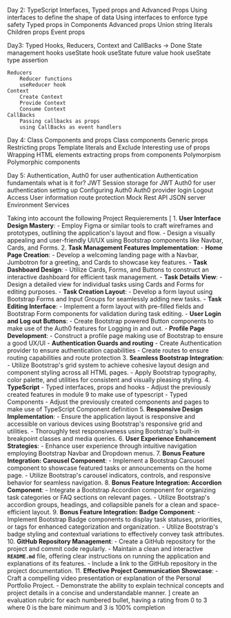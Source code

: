 Day 2: 
    TypeScript Interfaces, Typed props and Advanced Props
        Using interfaces to define the shape of data
        Using interfaces to enforce type safety
        Typed props in Components
    Advanced props
        Union string literals
        Children props
        Event props

Day3: Typed Hooks, Reducers, Context and CallBacks -> Done
    State management hooks
        useState hook
        useState future value hook
        useState type assertion

    Reducers
        Reducer functions
        useReducer hook
    Context
        Create Context
        Provide Context
        Consume Context
    CallBacks
        Passing callbacks as props
        using CallBacks as event handlers

Day 4: Class Components and props
    Class components
        Generic props
        Restricting props
        Template literals and Exclude
    Interesting use of props
        Wrapping HTML elements
        extracting props from components
    Polymorpism
        Polymorphic components

Day 5: Authentication, Auth0 for user authentication
    Authentication fundamentals
        what is it for?
        JWT
        Session storage for JWT
    Auth0 for user authentication
        setting up
        Configuring Auth0
        Auth0 provider
        login
        Logout
        Access User information
        route protection
    Mock Rest API
        JSON server
        Environment
        Services




Taking into account the following Project Requierements [
    1. **User Interface Design Mastery**:
    - Employ Figma or similar tools to craft wireframes and prototypes, outlining the application's layout and flow.
    - Design a visually appealing and user-friendly UI/UX using Bootstrap components like Navbar, Cards, and Forms.
2. **Task Management Features Implementation**:
    - **Home Page Creation**:
        - Develop a welcoming landing page with a Navbar, Jumbotron for a greeting, and Cards to showcase key features.
    - **Task Dashboard Design**:
        - Utilize Cards, Forms, and Buttons to construct an interactive dashboard for efficient task management.
    - **Task Details View**:
        - Design a detailed view for individual tasks using Cards and Forms for editing purposes.
    - **Task Creation Layout**:
        - Develop a form layout using Bootstrap Forms and Input Groups for seamlessly adding new tasks.
    - **Task Editing Interface**:
        - Implement a form layout with pre-filled fields and Bootstrap Form components for validation during task editing.
    - **User Login and Log out Buttons**:
        - Create Bootstrap powered Button components to make use of the Auth0 features for Logging in and out.
    - **Profile Page Development**:
        - Construct a profile page making use of Bootstrap to ensure a good UX/UI
    - **Authentication Guards and routing**
        - Create Authentication provider to ensure authentication capabilities
        - Create routes to ensure routing capabilities and route protection
3. **Seamless Bootstrap Integration**:
    - Utilize Bootstrap's grid system to achieve cohesive layout design and component styling across all HTML pages.
    - Apply Bootstrap typography, color palette, and utilities for consistent and visually pleasing styling.
4. **TypeScript**
    - Typed interfaces, props and hooks
        - Adjust the previously created features in module 9 to make use of typescript
    - Typed Components
        - Adjust the previously created components and pages to make use of TypeScript Component definition
5. **Responsive Design Implementation**:
    - Ensure the application layout is responsive and accessible on various devices using Bootstrap's responsive grid and utilities.
    - Thoroughly test responsiveness using Bootstrap's built-in breakpoint classes and media queries.
6. **User Experience Enhancement Strategies**:
    - Enhance user experience through intuitive navigation employing Bootstrap Navbar and Dropdown menus.
7. **Bonus Feature Integration: Carousel Component**:
    - Implement a Bootstrap Carousel component to showcase featured tasks or announcements on the home page.
    - Utilize Bootstrap's carousel indicators, controls, and responsive behavior for seamless navigation.
8. **Bonus Feature Integration: Accordion Component**:
    - Integrate a Bootstrap Accordion component for organizing task categories or FAQ sections on relevant pages.
    - Utilize Bootstrap's accordion groups, headings, and collapsible panels for a clean and space-efficient layout.
9. **Bonus Feature Integration: Badge Component**:
    - Implement Bootstrap Badge components to display task statuses, priorities, or tags for enhanced categorization and organization.
    - Utilize Bootstrap's badge styling and contextual variations to effectively convey task attributes.
10. **GitHub Repository Management**:
    - Create a GitHub repository for the project and commit code regularly.
    - Maintain a clean and interactive **`README.md`** file, offering clear instructions on running the application and explanations of its features.
    - Include a link to the GitHub repository in the project documentation.
11. **Effective Project Communication Showcase**:
    - Craft a compelling video presentation or explanation of the Personal Portfolio Project.
    - Demonstrate the ability to explain technical concepts and project details in a concise and understandable manner.
] create an evaluation rubric for each numbered bullet, having a rating from 0 to 3 where 0 is the bare minimum and 3 is 100% completion

           
